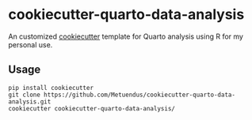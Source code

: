 cookiecutter-quarto-data-analysis
==============================

An customized [cookiecutter](https://github.com/audreyr/cookiecutter) template for Quarto analysis using R for my personal use.

Usage
-----

    pip install cookiecutter
    git clone https://github.com/Metuendus/cookiecutter-quarto-data-analysis.git
    cookiecutter cookiecutter-quarto-data-analysis/
